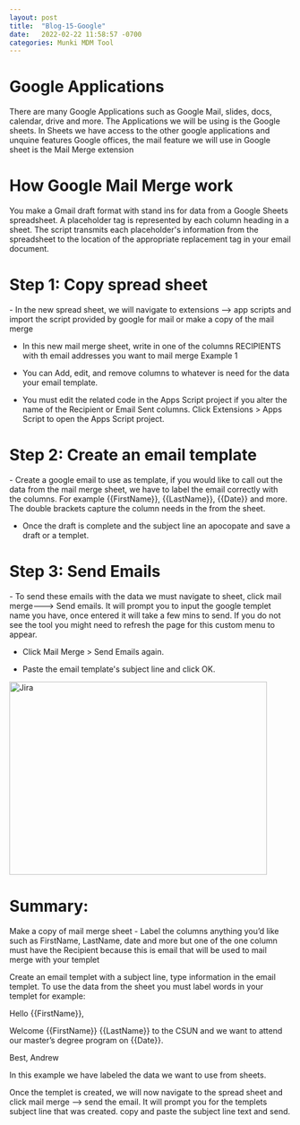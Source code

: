 ```yaml
---
layout: post
title:  "Blog-15-Google"
date:   2022-02-22 11:58:57 -0700
categories: Munki MDM Tool
---
```


<h1>Google Applications</h1>
      There are many Google Applications such as Google Mail, slides, docs, calendar, drive 
      and more. The Applications we will be using is the Google sheets. In Sheets we have 
      access to the other google applications and unquine features Google offices, the mail 
      feature we will use in Google sheet is the Mail Merge extension

<h1>How Google Mail Merge work</h1>
      You make a Gmail draft format with stand ins for data from a Google Sheets 
      spreadsheet. A placeholder tag is represented by each column heading in a 
      sheet. The script transmits each placeholder's information from the spreadsheet 
      to the location of the appropriate replacement tag in your email document.

<h1>Step 1: Copy spread sheet </h1>
- In the new spread sheet, we will navigate to extensions --> app scripts and import the script provided by google for mail or make a copy of the mail merge 


- In this new mail merge sheet, write in one of the columns RECIPIENTS with th email addresses you want to mail merge
Example 1

- You can Add, edit, and remove columns to whatever is need for the data your email template.

- You must edit the related code in the Apps Script project if you alter the name of the Recipient or Email Sent columns. Click Extensions > Apps Script to open the Apps Script project.

<h1>Step 2: Create an email template </h1>
- Create a google email to use as template, if you would like to call out the data from the mail merge sheet, we have to label the email correctly with the columns. For example {{FirstName}}, {{LastName}}, {{Date}} and more. The double brackets capture the column needs in the from the sheet.

- Once the draft is complete and the subject line an apocopate and save a draft or a templet.
 
 <h1>Step 3: Send Emails</h1>
 - To send these emails with the data we must navigate to sheet, click mail merge---> Send emails. It will prompt you to input the google templet name you have, once entered it will take a few mins to send. If you do not see the tool you might need to refresh the page for this custom menu to appear.
 
 - Click Mail Merge > Send Emails again.

 - Paste the email template's subject line and click OK. 

<img src="https://developers.google.com/apps-script/samples/images/mail-merge.gif" alt="Jira" width="460" height="345">

<h1>Summary:</h1>
Make a copy of mail merge sheet
      - Label the columns anything you’d like such as FirstName, LastName, date and more but one of the one column must have the Recipient because this is email that will be used to mail merge with your templet
      
Create an email templet with a subject line, type information in the email templet. To use the data from the sheet you must label words in your templet for example:

Hello {{FirstName}},

Welcome {{FirstName}} {{LastName}} to the CSUN and we want to attend our master’s degree program on {{Date}}.

Best,
Andrew

In this example we have labeled the data we want to use from sheets.

Once the templet is created, we will now navigate to the spread sheet and click mail merge --> send the email. It will prompt you for the templets subject line that was created. copy and paste the subject line text and send.


